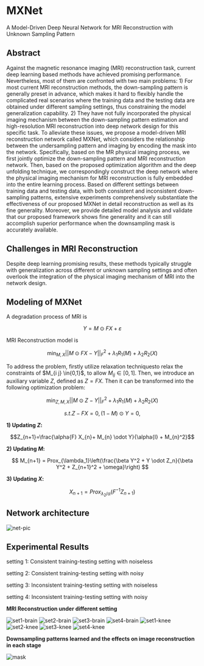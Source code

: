 # MXNet
A Model-Driven Deep Neural Network for MRI Reconstruction with Unknown Sampling Pattern

## Abstract
Against the magnetic resonance imaging (MRI) reconstruction task, current deep learning based methods have achieved promising performance. Nevertheless, most of them are confronted with two main problems: 1) For most current MRI reconstruction methods, the down-sampling pattern is generally preset in advance, which makes it hard to flexibly handle the complicated real scenarios where the training data and the testing data are obtained under different sampling settings, thus constraining the model generalization capability. 2) They have not fully incorporated the physical imaging mechanism between the down-sampling pattern estimation and high-resolution MRI reconstruction into deep network design for this specific task.
To alleviate these issues, we propose a model-driven MRI reconstruction network called MXNet, which considers the relationship between the undersampling pattern and imaging by encoding the mask into the network.
Specifically, based on the MR physical imaging process, we first jointly optimize the down-sampling pattern and MRI reconstruction network. Then, based on the proposed optimization algorithm and the deep unfolding technique, we correspondingly construct the deep network where the physical imaging mechanism for MRI reconstruction is fully embedded into the entire learning process. Based on different settings between training data and testing data, with both consistent and inconsistent down-sampling patterns, extensive experiments comprehensively substantiate the effectiveness of our proposed MXNet in detail reconstruction as well as its fine generality. Moreover, we provide detailed model analysis and validate that our proposed framework shows fine generality and it can still accomplish superior performance when the downsampling mask is accurately available.

## Challenges in MRI Reconstruction
Despite deep learning promising results, these methods typically struggle with generalization across different or unknown sampling settings and often overlook the integration of the physical imaging mechanism of MRI into the network design. 

## Modeling of MXNet
A degradation process of MRI is 

$$Y=M \odot F X+{\varepsilon}$$

MRI Reconstruction model is 

$$
\min_{M, X} || M \odot F X - Y ||_{F}^2 + \lambda_1 R_1 (M) + \lambda_2 R_2 (X)
$$


To address the problem, firstly utilize relaxation techniquesto relax the constraints of $M_{i j} \in\{0,1}$, to allow $M_{i j} \in [0,1]$. Then, we introduce an auxiliary variable $Z$, defined as $Z=F X$. Then it can be transformed into the following optimization problem:

$$
\min_{Z, M, X} || M \odot Z - Y ||_{F}^2 + \lambda_1 R_1 (M) + \lambda_2 R_2 (X)
$$

$$
s.t. Z - F X = 0,  (1 - M) \odot Y = 0,
$$

**1) Updating $Z$:**

$$Z_{n+1}=\frac{\alpha{F} X_{n}+ M_{n} \odot Y}{\alpha{I} +  M_{n}^2}$$

**2) Updating $M$:**

$$
M_{n+1} = Prox_{\lambda_1}\left(\frac{\beta Y^2 + Y \odot Z_n}{\beta Y^2 + Z_{n+1}^2 + \omega}\right)
$$


**3) Updating $X$:**

$$
X_{n+1} = Prox_{\lambda_2/ \alpha}\left(F^{-1} Z_{n+1}\right)
$$


## Network architecture
![net-pic](https://github.com/sunliyangna0705/MXNet/blob/main/net.jpg)

## Experimental Results
setting 1: Consistent training-testing setting with noiseless

setting 2: Consistent training-testing setting with noisy

setting 3: Inconsistent training-testing setting with noiseless

setting 4: Inconsistent training-testing setting with noisy

**MRI Reconstruction under different setting**

![set1-brain](https://github.com/sunliyangna0705/MXNet/blob/main/PICS/set1-brain.jpg)
![set2-brain](https://github.com/sunliyangna0705/MXNet/blob/main/PICS/set2-brain.jpg)
![set3-brain](https://github.com/sunliyangna0705/MXNet/blob/main/PICS/set3-brain.jpg)
![set4-brain](https://github.com/sunliyangna0705/MXNet/blob/main/PICS/set4-brain.jpg)
![set1-knee](https://github.com/sunliyangna0705/MXNet/blob/main/PICS/set1-knee.jpg)
![set2-knee](https://github.com/sunliyangna0705/MXNet/blob/main/PICS/set2-knee.jpg)
![set3-knee](https://github.com/sunliyangna0705/MXNet/blob/main/PICS/set3-knee.jpg)
![set4-knee](https://github.com/sunliyangna0705/MXNet/blob/main/PICS/set4-knee.jpg)

**Downsampling patterns learned and the effects on image reconstruction in each stage**

![mask](https://github.com/sunliyangna0705/MXNet/blob/main/PICS/MX-mask.jpg)



